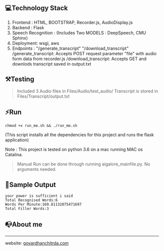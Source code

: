 ## 💻Technology Stack ###
1. Frontend : HTML, BOOTSTRAP, Recorder.js, AudioDisplay.js
2. Backend : Flask
3. Speech Recognition : (Includes Two MODELS : DeepSpeech, CMU Sphinx)
4. Deployment: wsgi, aws
5. Endpoints : "/generate_transcript" "/download_transcript"
   /generate_transcript: Accepts POST request parameter "file" with audio form data from recorder.js
   /download_transcript: Accepts GET and downlods transcript saved in output.txt


## ⚒Testing ###

> Included 3 Audio files in Files/Audio/test_audio/
> Transcript is stored in Files/Transcript/output.txt

## ⚡️Run ###
```
chmod +x run_me.sh && ./run_me.sh
```
(This script installs all the dependencies for this project and runs the flask application)

Note : This project is tested on python 3.6 on a mac running MAC os Catalina.

> Manual Run can be done through running aigalore_mainfile.py. No arguments needed.

## 📁Sample Output ###
```
your power is sufficient i said
Total Recognised Words:6
Words Per Minute:169.81132075471697
Total Filler Words:3
```

## 📭About me ###
----------------------------------------------------------
website: <a href="https://govardhanchitrada.com">govardhanchitrda.com</a>
 
                  


